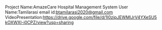 Project Name:AmazeCare Hospital Management System
User Name:Tamilarasi
email id:btamilarasi2020@gmail.com
VideoPresentation:https://drive.google.com/file/d/1l0zipJEWMlJrV4YXeSU5kOXWXI-i0CPZ/view?usp=sharing
